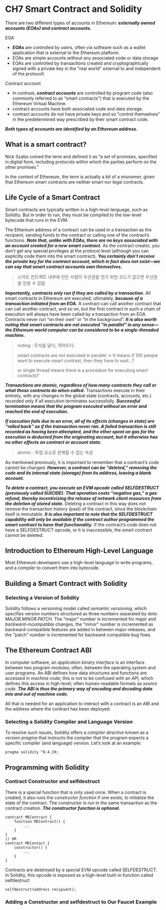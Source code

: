 # CH7 Smart Contract and Solidity

There are two different types of accounts in Ethereum: ***externally owned accounts (EOAs) and contract accounts.***

EOA

- ***EOAs*** are controlled by users, often via software such as a wallet application that is external to the Ethereum platform.
- EOAs are simple accounts without any associated code or data storage
-  EOAs are controlled by transactions created and cryptographically signed with a private key in the "real world" external to and independent of the protocol\

Contract account

- In contrast, ***contract accounts*** are controlled by program code (also commonly referred to as “smart contracts”) that is executed by the Ethereum Virtual Machine. 
- contract accounts have both associated code and data storage.
- contract accounts do not have private keys and so "control themselves" in the predetermined way prescribed by their smart contract code.

***Both types of accounts are identified by an Ethereum address.***

## What is a smart contract?

Nick Szabo coined the term and defined it as “a set of promises, specified in digital form, including protocols within which the parties perform on the other promises.” 

In the context of Ethereum, the term is actually a bit of a misnomer, given that Ethereum smart contracts are neither smart nor legal contracts.

## Life Cycle of a Smart Contract

Smart contracts are typically written in a high-level language, such as Solidity. But in order to run, they must be compiled to the low-level bytecode that runs in the EVM. 

The Ethereum address of a contract can be used in a transaction as the recipient, sending funds to the contract or calling one of the contract’s functions. ***Note that, unlike with EOAs, there are no keys associated with an account created for a new smart contract.*** As the contract creator, you don’t get any special privileges at the protocol level (although you can explicitly code them into the smart contract). ***You certainly don’t receive the private key for the contract account, which in fact does not exist—we can say that smart contract accounts own themselves.***

>  스마트 컨트랙트 내부에 만든 사람이 우선권을 얻기 위한 코드가 없으면 우선권을 얻을 수 없음

***Importantly, contracts only run if they are called by a transaction***. All smart contracts in Ethereum are executed, ultimately, ***because of a transaction initiated from an EOA.*** A contract can call another contract that can call another contract, and so on, but the first contract in such a chain of execution will always have been called by a transaction 
from an EOA. Contracts never run “on their own” or “in the background”. ***It is also worth noting that smart contracts are not executed "in parallel" in any sense—the Ethereum world computer can be considered to be a single-threaded machine.***

> noting : 주석을 달다, 적어두다.
>
> smart contracts are not executed in parallel -> It means if 100 people want to execute smart contrast, then they have to wait...?
>
> or single thread means there is a procedure for executing smart contracts?

***Transactions are atomic, regardless of how many contracts they call or what those contracts do when called.*** Transactions execute in their entirety, with any changes in the global state (contracts, accounts, etc.) recorded only if all execution terminates successfully. ***Successful termination means that the program executed without an error and reached the end of execution.***

***If execution fails due to an error, all of its effects (changes in state) are “rolled back” as if the transaction never ran. A failed transaction is still recorded as having been attempted, and the ether spent on gas for the execution is deducted from the originating account, but it otherwise has no other effects on contract or account state.***

> atomic : 독립 요소로 분해될 수 없는 속성

As mentioned previously, it is important to remember that a contract’s code cannot be changed. ***However, a contract can be “deleted,” removing the code and its internal state (storage) from its address, leaving a blank account.*** 

***To delete a contract, you execute an EVM opcode called SELFDESTRUCT (previously called SUICIDE). That operation costs “negative gas,” a gas refund, thereby incentivizing the release of network client resources from the deletion of stored state.*** Deleting a contract in this way does not remove the transaction history (past) of the contract, since the blockchain itself is immutable. ***It is also important to note that the SELFDESTRUCT capability will only be available if the contract author programmed the smart contract to have that functionality.*** If the contract’s code does not have a SELFDESTRUCT opcode, or it is inaccessible, the smart contract cannot be deleted.

## Introduction to Ethereum High-Level Language

Most Ethereum developers use a high-level language to write programs, and a compiler to convert them into bytecode.

## Building a Smart Contract with Solidity

### Selecting a Version of Solidity

Solidity follows a versioning model called *semantic versioning*, which specifies version numbers structured as three numbers separated by dots: *MAJOR.MINOR.PATCH*. The "major" number is incremented for major and *backward-incompatible* changes, the "minor" number is incremented as backward-compatible features are added in between major releases, and the "patch" number is incremented for backward-compatible bug fixes.

## The Ethereum Contract ABI

In computer software, an *application binary interface* is an interface between two program modules; often, between the operating system and user programs. An ABI defines how data structures and functions are accessed in *machine code*; this is not to be confused with an API, which defines this access in high-level, often human-readable formats as *source code*. ***The ABI is thus the primary way of encoding and decoding data into and out of machine code.***

All that is needed for an application to interact with a contract is an ABI and the address where the contract has been deployed.

### Selecting a Solidity Compiler and Language Version

To resolve such issues, Solidity offers a *compiler directive* known as a *version pragma* that instructs the compiler that the program expects a specific compiler (and language) version. Let’s look at an example:

```solidity
pragma solidity ^0.4.19;
```

## Programming with Solidity

### Contract Constructor and selfdestruct

There is a special function that is only used once. When a contract is created, it also runs the *constructor function*
if one exists, to initialize the state of the contract. The constructor is run in the same transaction as the contract creation. ***The constructor function is optional.***

```solidity
contract MEContract {
	function MEContract() {
		...
	}
}
// OR
contract MEContact {
	constructor() {
		...
	}
}

```

Contracts are destroyed by a special EVM opcode called SELFDESTRUCT. In Solidity, this opcode is exposed as a high-level built-in function called selfdestruct

```solidity
selfdestruct(address recipient);
```

### Adding a Constructor and selfdestruct to Our Faucet Example

